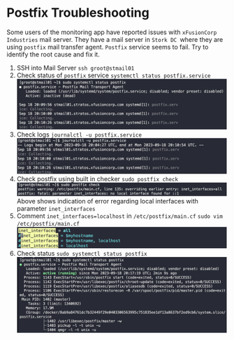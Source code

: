 # Postfix Troubleshooting

Some users of the monitoring app have reported issues with `xFusionCorp Industries` mail server. They have a mail server in `Stork DC `where they are using `postfix` mail transfer agent. `Postfix` service seems to fail. Try to identify the root cause and fix it.

1. SSH into Mail Server
   `ssh groot@stmail01`
2. Check status of `postfix` service
   `systemctl status postfix.service`
   ![](images/20230918161131.png)
3. Check logs
   `journalctl -u postfix.service`
   ![](images/20230918161144.png)
4. Check postfix using built in checker
   `sudo postfix check`
   ![](images/20230918161420.png)
   Above shows indication of error regarding local interfaces with parameter `inet_interfaces`
5. Comment `inet_interfaces=localhost` in `/etc/postfix/main.cf`
   `sudo vim /etc/postfix/main.cf`
   ![](images/20230918161921.png)
6. Check status
   `sudo systemctl status postfix`
   ![](images/20230918161948.png)